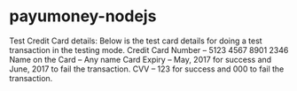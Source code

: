 # payumoney-nodejs

Test Credit Card details: 
   Below is the test card details for doing a test transaction in the testing mode.
   Credit Card Number – 5123 4567 8901 2346
   Name on the Card – Any name
   Card Expiry – May, 2017 for success and June, 2017 to fail the transaction.
   CVV – 123 for success and 000 to fail the transaction.